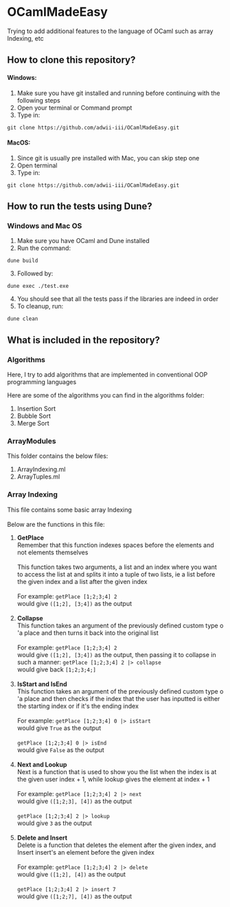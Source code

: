 # OCamlMadeEasy

Trying to add additional features to the language of OCaml such as array Indexing, etc

## How to clone this repository?

#### Windows:

1. Make sure you have git installed and running before continuing with the following steps
2. Open your terminal or Command prompt
3. Type in:<br>

```Shell
git clone https://github.com/adwii-iii/OCamlMadeEasy.git
```

#### MacOS:

1. Since git is usually pre installed with Mac, you can skip step one
2. Open terminal
3. Type in:<br>

```Shell
git clone https://github.com/adwii-iii/OCamlMadeEasy.git
```

## How to run the tests using Dune?

### Windows and Mac OS

1. Make sure you have OCaml and Dune installed
2. Run the command:

```Shell
dune build
```

3. Followed by:

```Shell
dune exec ./test.exe
```

4. You should see that all the tests pass if the libraries are indeed in order
5. To cleanup, run:

```Shell
dune clean
```

## What is included in the repository?

### Algorithms

Here, I try to add algorithms that are implemented in conventional OOP programming languages

Here are some of the algorithms you can find in the algorithms folder:

1. Insertion Sort
2. Bubble Sort
3. Merge Sort

### ArrayModules

This folder contains the below files:

1. ArrayIndexing.ml
2. ArrayTuples.ml

### **Array Indexing**<br>

This file contains some basic array Indexing<br><br>
Below are the functions in this file:

1. <b>GetPlace</b><br>
   Remember that this function indexes spaces before the elements and not elements themselves<br><br>
   This function takes two arguments, a list and an index where you want to access the list at and splits it into a tuple of two lists, ie a list before the given index and a list after the given index<br><br>
   For example:
   `getPlace [1;2;3;4] 2`<br>
   would give
   `([1;2], [3;4])` as the output<br><br>
2. <b>Collapse</b><br>
   This function takes an argument of the previously defined custom type o 'a place and then turns it back into the original list<br><br>
   For example:
   `getPlace [1;2;3;4] 2`<br>
   would give
   `([1;2], [3;4])` as the output, then passing it to collapse in such a manner: `getPlace [1;2;3;4] 2 |> collapse`<br>
   would give back `[1;2;3;4;]`<br><br>
3. <b>IsStart and IsEnd</b><br>
   This function takes an argument of the previously defined custom type o 'a place and then checks if the index that the user has inputted is either the starting index or if it's the ending index<br><br>
   For example:
   `getPlace [1;2;3;4] 0 |> isStart`<br>
   would give
   `True` as the output<br><br>
   `getPlace [1;2;3;4] 0 |> isEnd`<br>
   would give
   `False` as the output<br><br>
4. <b>Next and Lookup</b><br>
   Next is a function that is used to show you the list when the index is at the given user index + 1, while lookup gives the element at index + 1<br><br>
   For example:
   `getPlace [1;2;3;4] 2 |> next`<br>
   would give
   `([1;2;3], [4])` as the output<br><br>
   `getPlace [1;2;3;4] 2 |> lookup`<br>
   would give
   `3` as the output<br><br>
5. <b>Delete and Insert</b><br>
   Delete is a function that deletes the element after the given index, and Insert insert's an element before the given index<br><br>
   For example:
   `getPlace [1;2;3;4] 2 |> delete`<br>
   would give
   `([1;2], [4])` as the output<br><br>
   `getPlace [1;2;3;4] 2 |> insert 7`<br>
   would give
   `([1;2;7], [4])` as the output<br><br>
